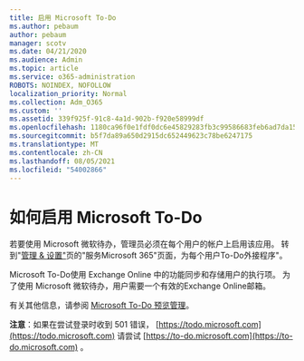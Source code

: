 ```yaml
---
title: 启用 Microsoft To-Do
ms.author: pebaum
author: pebaum
manager: scotv
ms.date: 04/21/2020
ms.audience: Admin
ms.topic: article
ms.service: o365-administration
ROBOTS: NOINDEX, NOFOLLOW
localization_priority: Normal
ms.collection: Adm_O365
ms.custom: ''
ms.assetid: 339f925f-91c8-4a1d-902b-f920e58999df
ms.openlocfilehash: 1180ca96f0e1fdf0dc6e45829283fb3c99586683feb6ad7da1571fc05f41c48d
ms.sourcegitcommit: b5f7da89a650d2915dc652449623c78be6247175
ms.translationtype: MT
ms.contentlocale: zh-CN
ms.lasthandoff: 08/05/2021
ms.locfileid: "54002866"
---
```

# <a name="how-to-enable-microsoft-to-do"></a>如何启用 Microsoft To-Do

若要使用 Microsoft 微软待办，管理员必须在每个用户的帐户上启用该应用。 转到"[管理 &amp; 设置"](https://portal.office.com/adminportal/home#/Settings/ServicesAndAddIns)页的"服务Microsoft 365"页面，为每个用户To-Do外接程序"。
  
Microsoft To-Do使用 Exchange Online 中的功能同步和存储用户的执行项。 为了使用 Microsoft 微软待办，用户需要一个有效的Exchange Online邮箱。
  
有关其他信息，请参阅 [Microsoft To-Do 预览管理](https://support.office.com/article/490c1a8c-2333-4952-8125-841afadb9620.aspx)。
  
 **注意**：如果在尝试登录时收到 501 错误， [https://todo.microsoft.com](https://todo.microsoft.com) 请尝试 [https://to-do.microsoft.com](https://to-do.microsoft.com) 。
  

